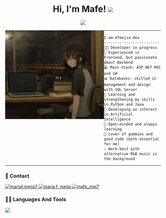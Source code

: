 <h1 align="center">
Hi, I'm Mafe!
  <img src="https://media.giphy.com/media/hvRJCLFzcasrR4ia7z/giphy.gif" width="30"></h1>

<!-- Typing SVG by DenverCoder1 - https://github.com/DenverCoder1/readme-typing-svg -->
<p align="center">
  <a href="https://github.com/DenverCoder1/readme-typing-svg"><img src="https://readme-typing-svg.herokuapp.com?lines=Backend-Focused+Developer;C%23%20|%20Python%20|%20Java%20;Always%20Learning%20New%20Things&center=true&width=380&height=45"></a>
</p>

<img align="left" src="https://github.com/I-am-vishalmaurya/I-am-vishalmaurya/blob/main/cropped_image.png" alt="Unfortunately I didn't find the author of the pic, feel to open a pull request if found" width="320" />
<hr>

```
I-am-mfmejia-dev
-------------------------
👩‍💻 Developer in progress
💼 Experienced in Frontend, but passionate about Backend
💻 Main stack: ASP.NET MVC and C#
📊 Databases: skilled in management and design with SQL Server
🚀 Learning and strengthening my skills in Python and Java
🧠 Developing an interest in Artificial Intelligence
🌱 Open-minded and always learning
🍬 Lover of gummies and good code (both essential for me)
🎶 Work best with alternative R&B music in the background
```
<hr>


### 📱 Contact
<p>
  <a href="mailto:mariaf.mejia7@gmail.com">
    <img alt="mariaf.mejia7" src="https://img.shields.io/badge/mariaf.mejia7-D14836?style=for-the-badge&logo=gmail&logoColor=white">
  </a>
  <a href="https://www.linkedin.com/in/maria-f-mejia">
    <img alt="maria f. mejia" src="https://img.shields.io/badge/maria%20f.%20mejia-0A66C2?style=for-the-badge&logo=linkedin&logoColor=white">
</a>
  <a href="https://www.instagram.com/mafe_mej7">
    <img alt="mafe_mej7" src="https://img.shields.io/badge/mafemej7-E4405F?style=for-the-badge&logo=instagram&logoColor=white">
</a>
</p>

### 👨‍💻 Languages And Tools


<p>
  <a href="https://skillicons.dev">
    <img src="https://skillicons.dev/icons?i=cs,java,python,html,css,js,mysql,dotnet,git" />
  </a>
</p>
